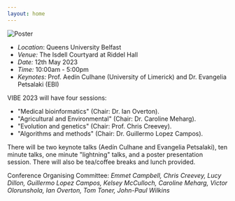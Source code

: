 ```yaml
---
layout: home
---
```


![Poster](assets/images/VIBE2023.png)

- *Location*: Queens University Belfast
- *Venue:* The Isdell Courtyard at Riddel Hall
- *Date:* 12th May 2023 
- *Time:* 10:00am - 5:00pm
- *Keynotes:*  Prof. Aedín Culhane (University of Limerick) and Dr. Evangelia Petsalaki (EBI)

VIBE 2023 will have four sessions:

- "Medical bioinformatics" (Chair: Dr. Ian Overton).
- "Agricultural and Environmental" (Chair: Dr. Caroline Meharg).
- "Evolution and genetics" (Chair: Prof. Chris Creevey).
- "Algorithms and methods" (Chair: Dr. Guillermo Lopez Campos).

There will be two keynote talks (Aedín Culhane and Evangelia Petsalaki), ten minute talks, one minute "lightning" talks, and a poster presentation session. There will also be tea/coffee breaks and lunch provided.

Conference Organising Committee: *Emmet Campbell, Chris Creevey, Lucy Dillon, Guillermo Lopez Campos, Kelsey McCulloch, Caroline Meharg, Victor Olorunshola, Ian Overton, Tom Toner, John-Paul Wilkins*

